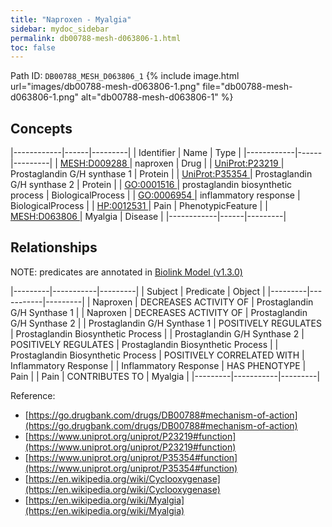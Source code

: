 ```yaml
---
title: "Naproxen - Myalgia"
sidebar: mydoc_sidebar
permalink: db00788-mesh-d063806-1.html
toc: false 
---
```



Path ID: `DB00788_MESH_D063806_1`
{% include image.html url="images/db00788-mesh-d063806-1.png" file="db00788-mesh-d063806-1.png" alt="db00788-mesh-d063806-1" %}

## Concepts

|------------|------|---------|
| Identifier | Name | Type    |
|------------|------|---------|
| <a href="https://identifiers.org/MESH:D009288">MESH:D009288 </a> | naproxen | Drug |
| <a href="https://identifiers.org/UniProt:P23219">UniProt:P23219 </a> | Prostaglandin G/H synthase 1 | Protein |
| <a href="https://identifiers.org/UniProt:P35354">UniProt:P35354 </a> | Prostaglandin G/H synthase 2 | Protein |
| <a href="https://identifiers.org/GO:0001516">GO:0001516 </a> | prostaglandin biosynthetic process | BiologicalProcess |
| <a href="https://identifiers.org/GO:0006954">GO:0006954 </a> | inflammatory response | BiologicalProcess |
| <a href="https://identifiers.org/HP:0012531">HP:0012531 </a> | Pain | PhenotypicFeature |
| <a href="https://identifiers.org/MESH:D063806">MESH:D063806 </a> | Myalgia | Disease |
|------------|------|---------|

## Relationships


NOTE: predicates are annotated in <a href="https://github.com/biolink/biolink-model/releases/tag/v1.3.0">Biolink Model (v1.3.0)</a>

|---------|-----------|---------|
| Subject | Predicate | Object  |
|---------|-----------|---------|
| Naproxen | DECREASES ACTIVITY OF | Prostaglandin G/H Synthase 1 |
| Naproxen | DECREASES ACTIVITY OF | Prostaglandin G/H Synthase 2 |
| Prostaglandin G/H Synthase 1 | POSITIVELY REGULATES | Prostaglandin Biosynthetic Process |
| Prostaglandin G/H Synthase 2 | POSITIVELY REGULATES | Prostaglandin Biosynthetic Process |
| Prostaglandin Biosynthetic Process | POSITIVELY CORRELATED WITH | Inflammatory Response |
| Inflammatory Response | HAS PHENOTYPE | Pain |
| Pain | CONTRIBUTES TO | Myalgia |
|---------|-----------|---------|

Reference: 
  - [https://go.drugbank.com/drugs/DB00788#mechanism-of-action](https://go.drugbank.com/drugs/DB00788#mechanism-of-action)
  - [https://www.uniprot.org/uniprot/P23219#function](https://www.uniprot.org/uniprot/P23219#function)
  - [https://www.uniprot.org/uniprot/P35354#function](https://www.uniprot.org/uniprot/P35354#function)
  - [https://en.wikipedia.org/wiki/Cyclooxygenase](https://en.wikipedia.org/wiki/Cyclooxygenase)
  - [https://en.wikipedia.org/wiki/Myalgia](https://en.wikipedia.org/wiki/Myalgia)
